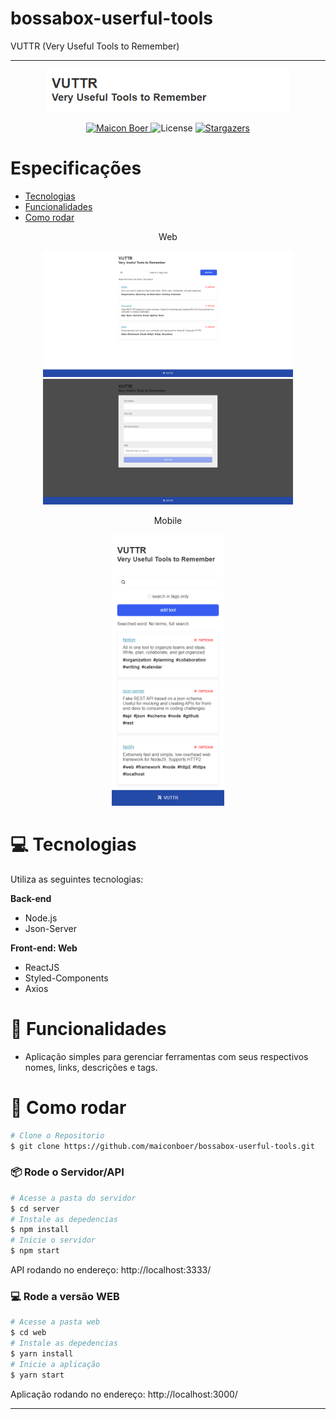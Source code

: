 # bossabox-userful-tools
VUTTR (Very Useful Tools to Remember)

------------------------------------------------------------

<p align="center">
   <img src=".github/image4.PNG" width="390"/>
</p>

<p align="center">	
   <a href="https://www.linkedin.com/in/maicon-boer-35210797/">
      <img alt="Maicon Boer" src="https://img.shields.io/badge/-MaiconBoer-2F55CC?style=flat&logo=Linkedin&logoColor=white" />
   </a>

  <img alt="License" src="https://img.shields.io/badge/license-MIT-2F55CC">
  <a href="https://github.com/maiconboer/bossabox-userful-tools/stargazers">
    <img alt="Stargazers" src="https://img.shields.io/github/stars/maiconboer/bossabox-userful-tools?color=2F55CC&logo=github">
  </a>
</p>


# Especificações

* [Tecnologias](#computer-tecnologias)
* [Funcionalidades](#rocket-funcionalidades)
* [Como rodar](#construction_worker-como-rodar)


<p align="center">Web</p>
<p align="center">
   <img src=".github/image1.png" width="400px">
   <img src=".github/image2.png" width="400px">
</p>


<p align="center">Mobile</p>
<p align="center">
   <img src=".github/image3.png" width="180">
  
</p>

# :computer: Tecnologias
Utiliza as seguintes tecnologias:

**Back-end**
<ul>
  <li>Node.js</li>
  <li>Json-Server</li>
</ul>

**Front-end: Web**
<ul>
  <li>ReactJS</li>
  <li>Styled-Components</li>
  <li>Axios</li>
</ul>

# :rocket: Funcionalidades

* Aplicação simples para gerenciar ferramentas com seus respectivos nomes, links, descrições e tags.

# :construction_worker: Como rodar
```bash
# Clone o Repositorio
$ git clone https://github.com/maiconboer/bossabox-userful-tools.git
```
### 📦 Rode o Servidor/API

```bash
# Acesse a pasta do servidor
$ cd server
# Instale as depedencias
$ npm install
# Inicie o servidor
$ npm start
```
API rodando no endereço: http://localhost:3333/

### 💻 Rode a versão WEB

```bash
# Acesse a pasta web
$ cd web
# Instale as depedencias
$ yarn install
# Inicie a aplicação
$ yarn start
```
Aplicação rodando no endereço: http://localhost:3000/ 

------------------------------------------------------------
